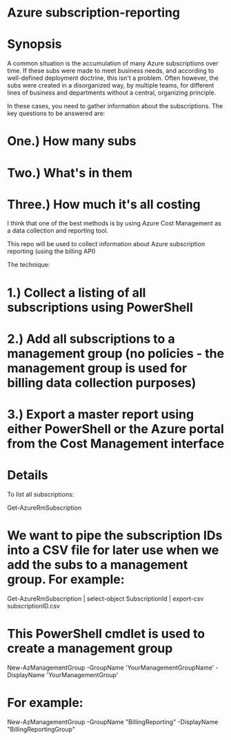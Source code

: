 # Azure subscription-reporting

# Synopsis

A common situation is the accumulation of many Azure subscriptions over time. If these subs were made to meet business needs, and according to well-defined deployment doctrine, this isn't a problem. Often however, the subs were created in a disorganized way, by multiple teams, for different lines of business and departments without a central, organizing principle.

In these cases, you need to gather information about the subscriptions. The key questions to be answered are: 

# One.) How many subs 

# Two.) What's in them

# Three.) How much it's all costing

I think that one of the best methods is by using Azure Cost Management as a data collection and reporting tool.


This repo will be used to collect information about Azure subscription reporting (using the billing API)

The technique:

# 1.) Collect a listing of all subscriptions using PowerShell

# 2.) Add all subscriptions to a management group (no policies - the management group is used for billing data collection purposes)

# 3.) Export a master report using either PowerShell or the Azure portal from the Cost Management interface

#

# Details

To list all subscriptions:

Get-AzureRmSubscription 

# We want to pipe the subscription IDs into a CSV file for later use when we add the subs to a management group. For example:

Get-AzureRmSubscription | select-object SubscriptionId | export-csv subscriptionID.csv

# This PowerShell cmdlet is used to create a management group

New-AzManagementGroup -GroupName 'YourManagementGroupName' -DisplayName 'YourManagementGroup'

# For example:

New-AzManagementGroup -GroupName "BillingReporting" -DisplayName "BillingReportingGroup"

# 
